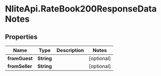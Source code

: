 # NliteApi.RateBook200ResponseDataNotes

## Properties

Name | Type | Description | Notes
------------ | ------------- | ------------- | -------------
**fromGuest** | **String** |  | [optional] 
**fromSeller** | **String** |  | [optional] 


